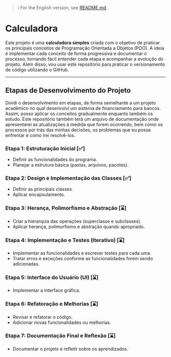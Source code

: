 > :information_source: For the English version, see [README.md](README.md).

# Calculadora

Este projeto é uma **calculadora simples** criada com o objetivo de praticar os principais conceitos de Programação Orientada a Objetos (POO). A ideia é implementar cada conceito de forma progressiva e documentar o processo, tornando fácil entender cada etapa e acompanhar a evolução do projeto. Além disso, vou usar este repositório para praticar o versionamento de código utilizando o GitHub.

---

## Etapas de Desenvolvimento do Projeto

Dividi o desenvolvimento em etapas, de forma semelhante a um projeto acadêmico no qual desenvolvi um sistema de financiamento para bancos. Assim, posso aplicar os conceitos gradualmente enquanto também os estudo. Este repositório também terá um arquivo de documentação onde apresentarei as atualizações à medida que forem ocorrendo, bem como os processos por trás das minhas decisões, os problemas que eu possa enfrentar e como irei resolvê-los.

### Etapa 1: Estruturação Inicial [✅]
- Definir as funcionalidades do programa.
- Planejar a estrutura básica (pastas, arquivos, pacotes).

### Etapa 2: Design e Implementação das Classes [✅]
- Definir as principais classes.
- Aplicar encapsulamento.

### Etapa 3: Herança, Polimorfismo e Abstração [⌛]
- Criar a hierarquia das operações (superclasse e subclasses).
- Aplicar herança, polimorfismo e abstração quando apropriado.

### Etapa 4: Implementação e Testes (Iterativo) [⌛]
- Implementar as funcionalidades e escrever testes para cada uma.
- Tratar erros e exceções conforme as funcionalidades forem sendo adicionadas.
 
### Etapa 5: Interface do Usuário (UI) [⌛]
- Implementar a interface gráfica.

### Etapa 6: Refatoração e Melhorias [⌛]
- Revisar e refatorar o código.
- Adicionar novas funcionalidades ou melhorias.

### Etapa 7: Documentação Final e Reflexão [⌛]
- Documentar o projeto e refletir sobre os aprendizados.